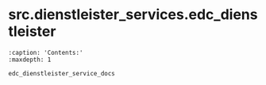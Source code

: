 # src.dienstleister_services.edc_dienstleister
```{toctree}
:caption: 'Contents:'
:maxdepth: 1

edc_dienstleister_service_docs
```